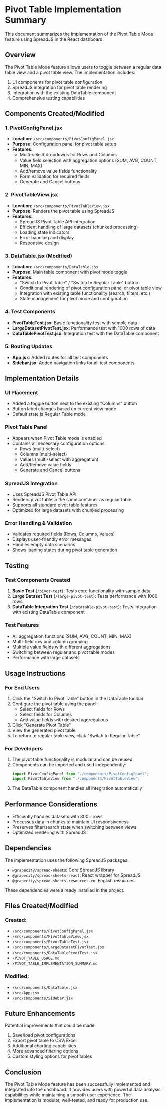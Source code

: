 # Pivot Table Implementation Summary

This document summarizes the implementation of the Pivot Table Mode feature using SpreadJS in the React dashboard.

## Overview

The Pivot Table Mode feature allows users to toggle between a regular data table view and a pivot table view. The implementation includes:

1. UI components for pivot table configuration
2. SpreadJS integration for pivot table rendering
3. Integration with the existing DataTable component
4. Comprehensive testing capabilities

## Components Created/Modified

### 1. PivotConfigPanel.jsx

- **Location**: `/src/components/PivotConfigPanel.jsx`
- **Purpose**: Configuration panel for pivot table setup
- **Features**:
  - Multi-select dropdowns for Rows and Columns
  - Value field selection with aggregation options (SUM, AVG, COUNT, MIN, MAX)
  - Add/remove value fields functionality
  - Form validation for required fields
  - Generate and Cancel buttons

### 2. PivotTableView.jsx

- **Location**: `/src/components/PivotTableView.jsx`
- **Purpose**: Renders the pivot table using SpreadJS
- **Features**:
  - SpreadJS Pivot Table API integration
  - Efficient handling of large datasets (chunked processing)
  - Loading state indicators
  - Error handling and display
  - Responsive design

### 3. DataTable.jsx (Modified)

- **Location**: `/src/components/DataTable.jsx`
- **Purpose**: Main table component with pivot mode toggle
- **Features**:
  - "Switch to Pivot Table" / "Switch to Regular Table" button
  - Conditional rendering of pivot configuration panel or pivot table view
  - Integration with existing table functionality (search, filters, etc.)
  - State management for pivot mode and configuration

### 4. Test Components

- **PivotTableTest.jsx**: Basic functionality test with sample data
- **LargeDatasetPivotTest.jsx**: Performance test with 1000 rows of data
- **DataTablePivotTest.jsx**: Integration test with the DataTable component

### 5. Routing Updates

- **App.jsx**: Added routes for all test components
- **Sidebar.jsx**: Added navigation links for all test components

## Implementation Details

### UI Placement

- Added a toggle button next to the existing "Columns" button
- Button label changes based on current view mode
- Default state is Regular Table mode

### Pivot Table Panel

- Appears when Pivot Table mode is enabled
- Contains all necessary configuration options:
  - Rows (multi-select)
  - Columns (multi-select)
  - Values (multi-select with aggregation)
  - Add/Remove value fields
  - Generate and Cancel buttons

### SpreadJS Integration

- Uses SpreadJS Pivot Table API
- Renders pivot table in the same container as regular table
- Supports all standard pivot table features
- Optimized for large datasets with chunked processing

### Error Handling & Validation

- Validates required fields (Rows, Columns, Values)
- Displays user-friendly error messages
- Handles empty data scenarios
- Shows loading states during pivot table generation

## Testing

### Test Components Created

1. **Basic Test** (`/pivot-test`): Tests core functionality with sample data
2. **Large Dataset Test** (`/large-pivot-test`): Tests performance with 1000 rows
3. **DataTable Integration Test** (`/datatable-pivot-test`): Tests integration with existing DataTable component

### Test Features

- All aggregation functions (SUM, AVG, COUNT, MIN, MAX)
- Multi-field row and column grouping
- Multiple value fields with different aggregations
- Switching between regular and pivot table modes
- Performance with large datasets

## Usage Instructions

### For End Users

1. Click the "Switch to Pivot Table" button in the DataTable toolbar
2. Configure the pivot table using the panel:
   - Select fields for Rows
   - Select fields for Columns
   - Add value fields with desired aggregations
3. Click "Generate Pivot Table"
4. View the generated pivot table
5. To return to regular table view, click "Switch to Regular Table"

### For Developers

1. The pivot table functionality is modular and can be reused
2. Components can be imported and used independently:
   ```javascript
   import PivotConfigPanel from "./components/PivotConfigPanel";
   import PivotTableView from "./components/PivotTableView";
   ```
3. The DataTable component handles all integration automatically

## Performance Considerations

- Efficiently handles datasets with 800+ rows
- Processes data in chunks to maintain UI responsiveness
- Preserves filter/search state when switching between views
- Optimized rendering with SpreadJS

## Dependencies

The implementation uses the following SpreadJS packages:

- `@grapecity/spread-sheets`: Core SpreadJS library
- `@grapecity/spread-sheets-react`: React wrapper for SpreadJS
- `@grapecity/spread-sheets-resources-en`: English resources

These dependencies were already installed in the project.

## Files Created/Modified

### Created:

- `/src/components/PivotConfigPanel.jsx`
- `/src/components/PivotTableView.jsx`
- `/src/components/PivotTableTest.jsx`
- `/src/components/LargeDatasetPivotTest.jsx`
- `/src/components/DataTablePivotTest.jsx`
- `/PIVOT_TABLE_USAGE.md`
- `/PIVOT_TABLE_IMPLEMENTATION_SUMMARY.md`

### Modified:

- `/src/components/DataTable.jsx`
- `/src/App.jsx`
- `/src/components/Sidebar.jsx`

## Future Enhancements

Potential improvements that could be made:

1. Save/load pivot configurations
2. Export pivot table to CSV/Excel
3. Additional charting capabilities
4. More advanced filtering options
5. Custom styling options for pivot tables

## Conclusion

The Pivot Table Mode feature has been successfully implemented and integrated into the dashboard. It provides users with powerful data analysis capabilities while maintaining a smooth user experience. The implementation is modular, well-tested, and ready for production use.
